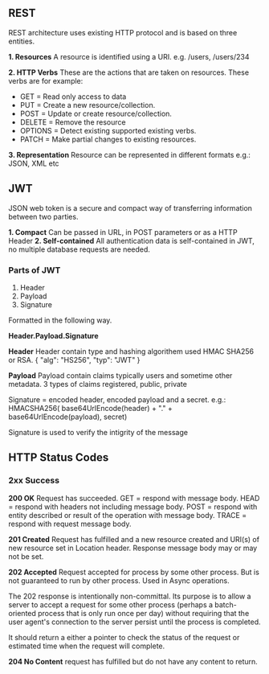 ## REST
REST architecture uses existing HTTP protocol and is based on three entities.

**1. Resources**
A resource is identified using a URI. e.g. /users, /users/234

**2. HTTP Verbs**
These are the actions that are taken on resources. These verbs are for example:
- GET = Read only access to data
- PUT = Create a new resource/collection.
- POST = Update or create resource/collection.
- DELETE = Remove the resource
- OPTIONS = Detect existing supported existing verbs.
- PATCH = Make partial changes to existing resources.

**3. Representation**
Resource can be represented in different formats e.g.: JSON, XML etc

## JWT
JSON web token is a secure and compact way of transferring information between two parties.

**1. Compact** Can be passed in URL, in POST parameters or as a HTTP Header
**2. Self-contained** All authentication data is self-contained in JWT, no multiple database requests are needed.

### Parts of JWT 

1. Header 
2. Payload 
3. Signature 

Formatted in the following way.

**Header.Payload.Signature**

**Header** 
Header contain type and hashing algorithem used HMAC SHA256 or RSA.
{
  "alg": "HS256",
  "typ": "JWT"
}

**Payload**
Payload contain claims typically users and sometime other metadata. 3 types of claims registered, public, private

Signature = encoded header, encoded payload and a secret. e.g.:
HMACSHA256(
  base64UrlEncode(header) + "." +
  base64UrlEncode(payload),
  secret)

Signature is used to verify the intigrity of the message

## HTTP Status Codes

### 2xx Success

**200 OK** Request has succeeded.
GET = respond with message body.
HEAD = respond with headers not including message body.
POST = respond with entity described or result of the operation with message body.
TRACE = respond with request message body.

**201 Created** Request has fulfilled and a new resource created and URI(s) of new resource set in Location header. Response message body may or may not be set.

**202 Accepted** Request accepted for process by some other process. But is not guaranteed to run by other process. Used in Async operations.

The 202 response is intentionally non-committal. Its purpose is to allow a server to accept a request for some other process (perhaps a batch-oriented process that is only run once per day) without requiring that the user agent's connection to the server persist until the process is completed.

It should return a either a pointer to check the status of the request or estimated time when the request will complete.

**204 No Content** request has fulfilled but do not have any content to return.



